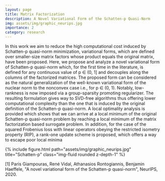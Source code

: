 ```yaml
---
layout: page
title: Matrix Factorization
description: A Novel Variational Form of the Schatten-p Quasi-Norm
img: assets/img/graphic_neurips.jpg
importance: 2
category: research
---
```


In this work we aim to reduce the high computational cost induced by Schatten-p quasi-norm minimization, variational forms, which are defined over smaller-size matrix factors whose product equals the original matrix, have been proposed. Here, we propose and analyze a novel variational form of Schatten-p quasi-norm which, for the first time in the literature, is defined for any continuous value of p ∈ (0, 1] and decouples along the columns of the factorized matrices. The proposed form can be considered as the natural generalization of the well-known variational form of the nuclear norm to the nonconvex case i.e., for p ∈ (0, 1). Notably, low-rankness is now imposed via a group-sparsity promoting regularizer. The resulting formulation gives way to SVD-free algorithms thus offering lower computational complexity than the one that is induced by the original definition of the Schatten-p quasi-norm. A local optimality analysis is provided which shows that we can arrive at a local minimum of the original Schatten-p quasi-norm problem by reaching a local minimum of the matrix factorization based surrogate problem. In addition, for the case of the squared Frobenius loss with linear operators obeying the restricted isometry property (RIP), a rank-one update scheme is proposed, which offers a way to escape poor local minima

<div class="row">
    <div class="col-sm-4 mt-3 mt-md-0">
        {% include figure.html path="assets/img/graphic_neurips.jpg" title="Schatten-p" class="img-fluid rounded z-depth-1" %}
    </div>
</div>


[1] Paris Giampouras, René Vidal, Athanasios Rontogiannis, Benjamin Haeffele, "A novel variational form of the Schatten-p quasi-norm", NeurIPS, 2020.


